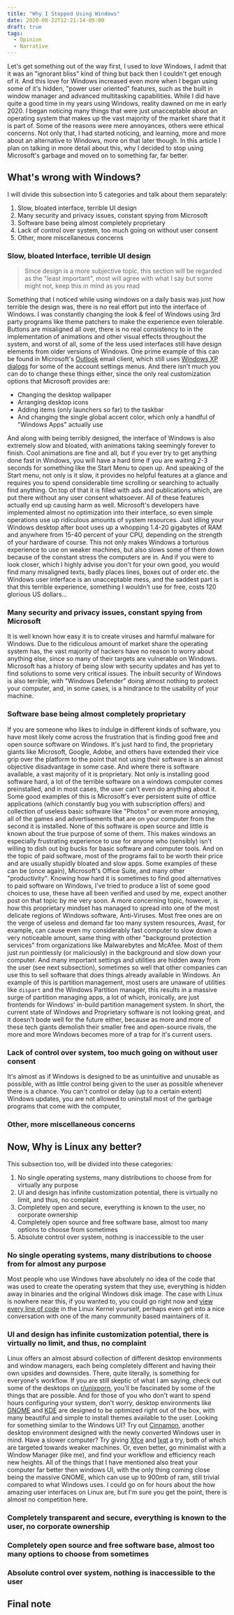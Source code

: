 ```yaml
---
title: "Why I Stopped Using Windows"
date: 2020-08-22T12:21:14-05:00
draft: true
tags:
  - Opinion
  - Narrative
---
```


Let's get something out of the way first, I used to *love* Windows, I admit that it was an "ignorant bliss" kind of thing but back then I couldn't get enough of it. And this love for Windows increased even more when I began using some of it's hidden, "power user oriented" features, such as the built in window manager and advanced multitasking capabilities. While I did have quite a good time in my years using Windows, reality dawned on me in early 2020. I began noticing many things that were just unacceptable about an operating system that makes up the vast majority of the market share that it is part of. Some of the reasons were mere annoyances, others were ethical concerns. Not only that, I had started noticing, and learning, more and more about an alternative to Windows, more on that later though. In this article I plan on talking in more detail about this, why I decided to stop using Microsoft's garbage and moved on to something far, far better.

## What's wrong with Windows?
I will divide this subsection into 5 categories and talk about them separately:
  1. Slow, bloated interface, terrible UI design
  2. Many security and privacy issues, constant spying from Microsoft
  3. Software base being almost completely proprietary
  4. Lack of control over system, too much going on without user consent
  5. Other, more miscellaneous concerns

### Slow, bloated Interface, terrible UI design

> Since design is a more subjective topic, this section will be regarded as the "least important", most will agree with what I say but some might not, keep this in mind as you read

Something that I noticed while using windows on a daily basis was just how terrible the design was, there is no real effort put into the interface of Windows. I was constantly changing the look & feel of Windows using 3rd party programs like theme patchers to make the experience even tolerable. Buttons are misaligned all over, there is no real consistency to in the implementation of animations and other visual effects throughout the system, and worst of all, some of the less used interfaces still have design elements from older versions of Windows. One prime example of this can be found in Microsoft's [Outlook](https://outlook.live.com/owa/) email client, which still uses [Windows XP dialogs](https://i.postimg.cc/Rh4gmHG8/Outlook-DV-Settings.jpg) for some of the account settings menus. And there isn't much you can do to change these things either, since the only real customization options that Microsoft provides are:
  - Changing the desktop wallpaper
  - Arranging desktop icons
  - Adding items (only launchers so far) to the taskbar
  - And changing the single global accent color, which only a handful of "Windows Apps" actually use

And along with being terribly designed, the interface of Windows is also extremely slow and bloated, with animations taking seemingly forever to finish. Cool animations are fine and all, but if you ever try to get anything done fast in Windows, you will have a hard time if you are waiting 2-3 seconds for something like the Start Menu to open up. And speaking of the Start menu, not only is it slow, it provides no helpful features at a glance and requires you to spend considerable time scrolling or searching to actually find anything. On top of that it is filled with ads and publications which, are put there without any user consent whatsoever. All of these features actually end up causing harm as well. Microsoft's developers have implemented almost no optimization into their interface, so even simple operations use up ridiculous amounts of system resources. Just idling your Windows desktop after boot uses up a whopping 1.4-20 gigabytes of RAM and anywhere from 15-40 percent of your CPU, depending on the strength of your hardware of course. This not only makes Windows a torturous experience to use on weaker machines, but also slows some of them down because of the constant stress the computers are in. And if you were to look closer, which I highly advise you don't for your own good, you would find many misaligned texts, badly places lines, boxes out of order etc. the Windows user interface is an unacceptable mess, and the saddest part is that this terrible experience, something I wouldn't use for free, costs 120 glorious US dollars...

### Many security and privacy issues, constant spying from Microsoft
It is well known how easy it is to create viruses and harmful malware for Windows. Due to the ridiculous amount of market share the operating system has, the vast majority of hackers have no reason to worry about anything else, since so many of their targets are vulnerable on Windows. Microsoft has a history of being slow with security updates and has yet to find solutions to some very critical issues. The inbuilt security of Windows is also terrible, with "Windows Defender" doing almost nothing to protect your computer, and, in some cases, is a hindrance to the usability of your machine.

### Software base being almost completely proprietary
If you are someone who likes to indulge in different kinds of software, you have most likely come across the frustration that is finding good free and open source software on Windows. It's just hard to find, the proprietary giants like Microsoft, Google, Adobe, and others have extended their vice grip over the platform to the point that not using their software is an almost objective disadvantage in some case. And where there is software available, a vast majority of it is proprietary. Not only is installing good software hard, a lot of the terrible software on a windows computer comes preinstalled, and in most cases, the user can't even do anything about it. Some good examples of this is Microsoft's ever persistent suite of office applications (which constantly bug you with subscription offers) and collection of useless basic software like "Photos" or even more annoying, all of the games and advertisements that are on your computer from the second it is installed. None of this software is open source and little is known about the true purpose of some of them. This makes windows an especially frustrating experience to use for anyone who (sensibly) isn't willing to dish out big bucks for basic software and computer tools. And on the topic of paid software, most of the programs fail to be worth their price and are usually stupidly bloated and slow apps. Some examples of these can be (once again), Microsoft's Office Suite, and many other "productivity". Knowing how hard it is sometimes to find good alternatives to paid software on Windows, I've tried to produce a list of some good choices to use, these have all been verified and used by me, expect another post on that topic by me very soon. A more concerning topic, however, is how this proprietary mindset has managed to spread into one of the most delicate regions of Windows software, Anti-Viruses. Most free ones are on the verge of useless and demand far too many system resources, Avast, for example, can cause even my considerably fast computer to slow down a very noticeable amount, same thing with other "background protection services" from organizations like Malwarebytes and McAfee. Most of them just run pointlessly (or maliciously) in the background and slow down your computer. And many important settings and utilities are hidden away from the user (see next subsection), sometimes so well that other companies can use this to sell software that does things already available in Windows. An example of this is partition management, most users are unaware of utilities like `dispart` and the Windows Partition manager, this results in a massive surge of partition managing apps, a lot of which, ironically, are just frontends for Windows' in-build partition management system. In short, the current state of Windows and Proprietary software is not looking great, and it doesn't bode well for the future either, because as more and more of these tech giants demolish their smaller free and open-source rivals, the more and more Windows becomes more of a trap for it's current users.


### Lack of control over system, too much going on without user consent
It's almost as if Windows is designed to be as unintuitive and unusable as possible, with as little control being given to the user as possible whenever there is a chance. You can't control or delay (up to a certain extent) Windows updates, you are not allowed to uninstall most of the garbage programs that come with the computer,

### Other, more miscellaneous concerns

## Now, Why is Linux any better?
This subsection too, will be divided into these categories:
  1. No single operating systems, many distributions to choose from for virtually any purpose
  2. UI and design has infinite customization potential, there is virtually no limit, and thus, no complaint
  3. Completely open and secure, everything is known to the user, no corporate ownership
  4. Completely open source and free software base, almost too many options to choose from sometimes
  5. Absolute control over system, nothing is inaccessible to the user

### No single operating systems, many distributions to choose from for almost any purpose
Most people who use Windows have absolutely no idea of the code that was used to create the operating system that they use, everything is hidden away in binaries and the original Windows disk image. The case with Linux is nowhere near this, if you wanted to, you could go right now and [view every line of code](https://github.com/torvalds/linux) in the Linux Kernel yourself, perhaps even get into a nice conversation with one of the many community based maintainers of it.

### UI and design has infinite customization potential, there is virtually no limit, and thus, no complaint
Linux offers an almost absurd collection of different desktop environments and window managers, each being completely different and having their own upsides and downsides. There, quite literally, is something for everyone's workflow. If you are still skeptic of what I am saying, check out some of the desktops on [r/unixporn](https://reddit.com/r/unixporn), you'll be fascinated by some of the things that are possible. And for those of you who don't want to spend hours configuring your system, don't worry, desktop environments like [GNOME](https://www.gnome.org/) and [KDE](https://kde.org/) are designed to be optimized right out of the box, with many beautiful and simple to install themes available to the user. Looking for something similar to the Windows UI? Try out [Cinnamon](https://github.com/linuxmint/Cinnamon), another desktop environment designed with the newly converted Windows user in mind. Have a slower computer? Try giving [Xfce](https://xfce.org/) and [lxqt](https://lxqt.github.io/) a try, both of which are targeted towards weaker machines. Or, even better, go minimalist with a Window Manager (like me), and find your workflow and efficiency reach new heights. All of the things that I have mentioned also treat your computer far better then windows UI, with the only thing coming close being the massive GNOME, which can use up to 900mb of ram, still trivial compared to what Windows uses. I could go on for hours about the how amazing user interfaces on Linux are, but I'm sure you get the point, there is almost no competition here.

### Completely transparent and secure, everything is known to the user, no corporate ownership

### Completely open source and free software base, almost too many options to choose from sometimes

### Absolute control over system, nothing is inaccessible to the user

## Final note

